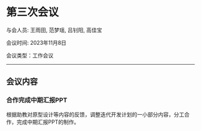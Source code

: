 # 第三次会议

与会人员: 王雨田, 范梦瑶, 吕钊阳, 高佳宝

会议时间: 2023年11月8日

会议类型：工作会议

---

## 会议内容

### 合作完成中期汇报PPT
根据助教对原型设计等内容的反馈，调整迭代开发计划的一小部分内容，分工合作，完成中期汇报PPT的制作。
